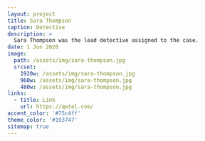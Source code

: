 ```yaml
---
layout: project
title: Sara Thompson
caption: Detective
description: >
  Sara Thompson was the lead detective assigned to the case.
date: 1 Jun 2020
image: 
  path: /assets/img/sara-thompson.jpg
  srcset: 
    1920w: /assets/img/sara-thompson.jpg
    960w: /assets/img/sara-thompson.jpg
    480w: /assets/img/sara-thompson.jpg
links:
  - title: Link
    url: https://qwtel.com/
accent_color: '#75c4ff'
theme_color: '#193747'
sitemap: true
---
```

